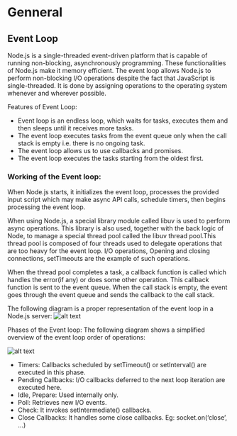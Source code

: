 # Genneral
## Event Loop
Node.js is a single-threaded event-driven platform that is capable of running non-blocking, asynchronously programming. These functionalities of Node.js make it memory efficient. The event loop allows Node.js to perform non-blocking I/O operations despite the fact that JavaScript is single-threaded. It is done by assigning operations to the operating system whenever and wherever possible.

Features of Event Loop:

+ Event loop is an endless loop, which waits for tasks, executes them and then sleeps until it receives more tasks.
+ The event loop executes tasks from the event queue only when the call stack is empty i.e. there is no ongoing task.
+ The event loop allows us to use callbacks and promises.
+ The event loop executes the tasks starting from the oldest first.
### Working of the Event loop: 
When Node.js starts, it initializes the event loop, processes the provided input script which may make async API calls, schedule timers, then begins processing the event loop.

When using Node.js, a special library module called libuv is used to perform async operations. This library is also used, together with the back logic of Node, to manage a special thread pool called the libuv thread pool.This thread pool is composed of four threads used to delegate operations that are too heavy for the event loop. I/O operations, Opening and closing connections, setTimeouts are the example of such operations.

When the thread pool completes a task, a callback function is called which handles the error(if any) or does some other operation. This callback function is sent to the event queue. When the call stack is empty, the event goes through the event queue and sends the callback to the call stack.

The following diagram is a proper representation of the event loop in a Node.js server:
![alt text](https://res.cloudinary.com/none-ptudw/image/upload/v1645092881/nodejs2_vn5ljk.png)

Phases of the Event loop: The following diagram shows a simplified overview of the event loop order of operations:

![alt text](https://res.cloudinary.com/none-ptudw/image/upload/v1645093029/phasesofloop-300x240_nhnyv1.png)

+ Timers: Callbacks scheduled by setTimeout() or setInterval() are executed in this phase.
+ Pending Callbacks: I/O callbacks deferred to the next loop iteration are executed here.
+ Idle, Prepare: Used internally only.
+ Poll: Retrieves new I/O events.
+ Check: It invokes setIntermediate() callbacks.
+ Close Callbacks: It handles some close callbacks. Eg: socket.on(‘close’, …)
